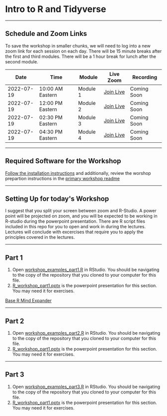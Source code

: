 # Intro to R and Tidyverse

---

## Schedule and Zoom Links

To save the workshop in smaller chunks, we will need to log into a new zoom link for each session on each day. There will be 15 minute breaks after the first and third modules.  There will be a 1 hour break for lunch after the second module.

| Date | Time | Module | Live Zoom | Recording |
| --- | --- | --- | --- | ---|
| 2022-07-19 | 10:00 AM Eastern | Module 1 | [Join Live](https://odu.zoom.us/j/92146606713?pwd=N25iOXRtQjlONERpRHA5OHBZREwrZz09) | Coming Soon |
| 2022-07-19 | 12:00 PM Eastern | Module 2 | [Join Live](https://odu.zoom.us/j/91445573684?pwd=eng5NWJ4Y1dERk5nb3BrMVg3YmxXUT09) | Coming Soon |
| 2022-07-19 | 02:30 PM Eastern | Module 3 | [Join Live](https://nam12.safelinks.protection.outlook.com/?url=https%3A%2F%2Fodu.zoom.us%2Fj%2F97637883484%3Fpwd%3DcVZhN05VekRJTkF5YmltK0VZUWhhUT09&amp;data=05%7C01%7CChris.Bird%40tamucc.edu%7Ce88a09bcdcbc422fe00708da68c1823f%7C34cbfaf167a64781a9ca514eb2550b66%7C0%7C0%7C637937477572225867%7CUnknown%7CTWFpbGZsb3d8eyJWIjoiMC4wLjAwMDAiLCJQIjoiV2luMzIiLCJBTiI6Ik1haWwiLCJXVCI6Mn0%3D%7C3000%7C%7C%7C&amp;sdata=WYepLVyv6V9MOEbtf750ITuUZly8da4Opc69%2F6C4tCI%3D&amp;reserved=0) | Coming Soon |
| 2022-07-19 | 04:30 PM Eastern | Module 4 | [Join Live](https://nam12.safelinks.protection.outlook.com/?url=https%3A%2F%2Fodu.zoom.us%2Fj%2F92093089646%3Fpwd%3DN00zNUttWitLcll2NUdLc1cvMTcydz09&amp;data=05%7C01%7CChris.Bird%40tamucc.edu%7C4274d775530046a2dd0a08da68c1932c%7C34cbfaf167a64781a9ca514eb2550b66%7C0%7C0%7C637937477875200934%7CUnknown%7CTWFpbGZsb3d8eyJWIjoiMC4wLjAwMDAiLCJQIjoiV2luMzIiLCJBTiI6Ik1haWwiLCJXVCI6Mn0%3D%7C3000%7C%7C%7C&amp;sdata=YbjwVGQ7YR10TA9rqwbqreo9gKAeY0fwKyB303YEtGA%3D&amp;reserved=0) | Coming Soon |

---

## Required Software for the Workshop

[Follow the installation instructions](../install_software.md) and additionally, review the worshop prepartion instructions in the [primary workshop readme](../README.md)

---

## Setting Up for today's Workshop

I suggest that you split your screen between zoom and R-Studio.  A power point will be projected on zoom, and you will be expected to be working in R-studio during the powerpoint presentation.  There are R script files included in this repo for you to open and work in during the lectures.  Lectures will conclude with excercises that require you to apply the principles covered in the lectures.

---

## Part 1

1. Open [workshop_examples_part1.R](workshop_examples_part1.R) in RStudio.  You should be navigating to the copy of the repository that you cloned to your computer for this file.
2. [R_workshop_part1.pptx](R_workshop_part1.pptx) is the powerpoint presentation for this section.  You may need it for exercises.

[Base R Mind Expander](https://forms.gle/nE2CnAJj6rz8QVYo9)

---

## Part 2

1. Open [workshop_examples_part2.R](workshop_examples_part2.R) in RStudio.  You should be navigating to the copy of the repository that you cloned to your computer for this file.
2. [R_workshop_part1.pptx](R_workshop_part2.pptx) is the powerpoint presentation for this section.  You may need it for exercises.

---

## Part 3

1. Open [workshop_examples_part3.R](workshop_examples_part3.R) in RStudio.  You should be navigating to the copy of the repository that you cloned to your computer for this file.
2. [R_workshop_part1.pptx](R_workshop_part3.pptx) is the powerpoint presentation for this section.  You may need it for exercises.

